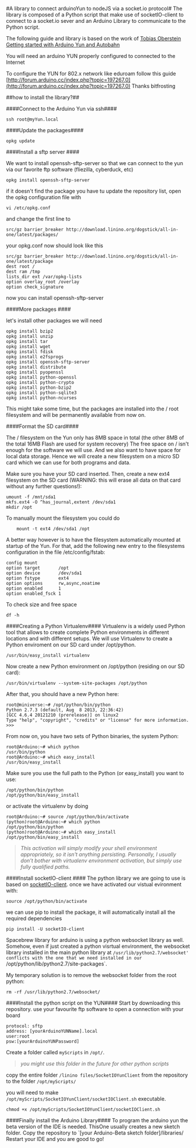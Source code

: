 #A library to connect arduinoYun to nodeJS via a socket.io protocol#
The library is composed of a Python script that make use of socketIO-client to connect to a socket.io sever and an Arduino Library to communicate to the Python script.

The following guide and library is based on the work of [Tobias Oberstein](https://github.com/oberstet)  [Getting started with Arduino Yun and Autobahn](http://tavendo.com/blog/post/arduino-yun-with-autobahn/)

You will need an arduino YUN properly configured to connected to the Internet

To configure the YUN for 802.x network like eduroam follow this guide 	[http://forum.arduino.cc/index.php?topic=197267.0](http://forum.arduino.cc/index.php?topic=197267.0)
Thanks bitfrosting

##how to install the library?##

####Connect to the Arduino Yun via ssh####

	ssh root@myYun.local

####Update the packages####

	opkg update

####Install a sftp server ####

We want to install openssh-sftp-server so that we can connect to the yun via our favorite ftp software (fliezilla, cyberduck, etc) 

	opkg install openssh-sftp-server

if it doesn't find the package you have tu update the repository list, open the opkg configuration file with

	vi /etc/opkg.conf

and change the first line to

	src/gz barrier_breaker http://download.linino.org/dogstick/all-in-one/latest/packages/

your opkg.conf now should look like this

	src/gz barrier_breaker http://download.linino.org/dogstick/all-in-one/latest/package
	dest root /
	dest ram /tmp
	lists_dir ext /var/opkg-lists
	option overlay_root /overlay
	option check_signature

now you can install openssh-sftp-server

####More packages ####

let's install other packages we will need

	opkg install bzip2
	opkg install unzip
	opkg install tar
	opkg install wget
	opkg install fdisk
	opkg install e2fsprogs
	opkg install openssh-sftp-server
	opkg install distribute
	opkg install pyopenssl
	opkg install python-openssl
	opkg install python-crypto
	opkg install python-bzip2
	opkg install python-sqlite3
	opkg install python-ncurses		

This might take some time, but the packages are installed into the / root filesystem and will be permanently available from now on.	
 
####Format the SD card####
 
The / filesystem on the Yun only has 8MB space in total (the other 8MB of the total 16MB Flash are used for system recovery)
The free space on / isn't enough for the software we will use. And we also want to have space for local data storage. Hence we will create a new filesystem on a micro SD card which we can use for both programs and data.

Make sure you have your SD card inserted. Then, create a new ext4 filesystem on the SD card (WARNING: this will erase all data on that card without any further questions!):

	umount -f /mnt/sda1
	mkfs.ext4 -O ^has_journal,extent /dev/sda1
	mkdir /opt

To manually mount the filesystem you could do

		mount -t ext4 /dev/sda1 /opt

A better way however is to have the filesystem automatically mounted at startup of the Yun. For that, add the following new entry to the filesystems configuration in the file /etc/config/fstab:

	config mount
    option target       /opt
    option device       /dev/sda1
    option fstype       ext4
    option options      rw,async,noatime
    option enabled      1
    option enabled_fsck 1

To check size and free space

	df -h

####Creating a Python Virtualenv####
Virtualenv is a widely used Python tool that allows to create complete Python environments in different locations and with different setups. We will use Virtualenv to create a Python enviroment on our SD card under /opt/python.

	/usr/bin/easy_install virtualenv

Now create a new Python environment on /opt/python (residing on our SD card):

	/usr/bin/virtualenv --system-site-packages /opt/python

After that, you should have a new Python here:

	root@miniverse:~# /opt/python/bin/python
	Python 2.7.3 (default, Aug  8 2013, 22:36:42)
	[GCC 4.6.4 20121210 (prerelease)] on linux2
	Type "help", "copyright", "credits" or "license" for more information.
	>>>

From now on, you have two sets of Python binaries, the system Python:

	root@Arduino:~# which python
	/usr/bin/python
	root@Arduino:~# which easy_install
	/usr/bin/easy_install


Make sure you use the full path to the Python (or easy_install) you want to use:

	/opt/python/bin/python
	/opt/python/bin/easy_install

or activate the virtualenv by doing

	root@Arduino:~# source /opt/python/bin/activate
	(python)root@Arduino:~# which python
	/opt/python/bin/python
	(python)root@Arduino:~# which easy_install
	/opt/python/bin/easy_install

> *This activation will simply modify your shell environment appropriately, so it isn't anything persisting. Personally, I usually don't bother with virtualenv environment activation, but simply use fully qualified paths.*

####Install socketIO-client  ####
The python library we are going to use is based on [socketIO-client](https://pypi.python.org/pypi/socketIO-client).
once we have activated our vistual evironment with:

	source /opt/python/bin/activate

we can use pip to install the package, it will automatically install all the required dependencies

	pip install -U socketIO-client

Spacebrew library for arduino is using a python websocket library as well. Somehow, even if just created a python visrtual environment, the websocket library installed in the main python library at `/usr/lib/python2.7/websocket' conflicts with the one that we need installed in our `/opt/python/lib/python2.7/site-packages`.

My temporary solution is to remove the websocket folder from the root python:

	rm -rf /usr/lib/python2.7/websocket/		

####Install the python script on the YUN####
Start by downloading this repository.
use your favourite ftp software to open a connection with your board

	protocol: sftp
	address: [yourArduinoYUNName].local
	user:root
	psw:[yourArduinoYUNPassword]

Create a folder called `myScripts` in `/opt/`. 

> *you might use this folder in the future for other python scripts*

copy the entire folder `/linino files/SocketIOYunClient` from the repository to the folder `/opt/myScripts/`

you will need to make  `/opt/myScripts/SocketIOYunClient/socketIOClient.sh` executable.

	chmod +x /opt/myScripts/SocketIOYunClient/socketIOClient.sh

####Finally install the Arduino Library####
To program the arduino yun the beta version of the IDE is needed.
ThisOne usually creates a new sketch folder. 
Copy the repository to `[your Arduino-Beta sketch folder]/libraries/
Restart your IDE and you are good to go!

